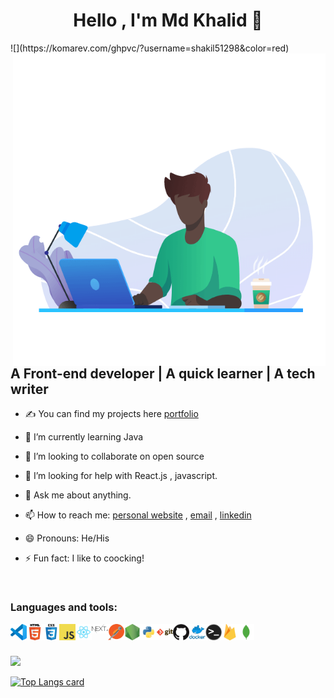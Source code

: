 <h1 align="center">Hello , I'm Md Khalid 👋</h1>

<p align="left"> ![](https://komarev.com/ghpvc/?username=shakil51298&color=red)
<img align="right" alt="GIF" src="/gif/59446-black-guy-animation.gif" width="500" height="500" />


##  A Front-end developer | A quick learner | A tech writer
- ✍ You can find my projects here [portfolio](https://myportfoliofinal-14e4e.web.app/)

- 🌱 I’m currently learning Java

- 👯 I’m looking to collaborate on open source

- 🤔 I’m looking for help with React.js , javascript.

- 💬 Ask me about anything.

- 📫 How to reach me: [personal website](https://myportfoliofinal-14e4e.web.app/) , [email](mailto:zikaiwen02@gmail.com) , [linkedin](https://www.linkedin.com/in/shakil51298/)

- 😄 Pronouns: He/His

- ⚡ Fun fact: I like to coocking!

<br />

###  Languages and tools: 

<img align="left" alt="Visual Studio Code" width="26px" src="https://raw.githubusercontent.com/github/explore/80688e429a7d4ef2fca1e82350fe8e3517d3494d/topics/visual-studio-code/visual-studio-code.png" />
<img align="left" alt="HTML5" width="26px" src="https://raw.githubusercontent.com/github/explore/80688e429a7d4ef2fca1e82350fe8e3517d3494d/topics/html/html.png" />
<img align="left" alt="CSS3" width="26px" src="https://raw.githubusercontent.com/github/explore/80688e429a7d4ef2fca1e82350fe8e3517d3494d/topics/css/css.png" />
<img align="left" alt="JavaScript" width="26px" src="https://raw.githubusercontent.com/github/explore/80688e429a7d4ef2fca1e82350fe8e3517d3494d/topics/javascript/javascript.png" />
<img align="left" alt="React" width="26px" src="https://raw.githubusercontent.com/github/explore/80688e429a7d4ef2fca1e82350fe8e3517d3494d/topics/react/react.png" />
<img align="left" alt="Next" width="26px" src="/gif/800px-Nextjs-logo.svg.png" />
<img align="left" alt="Postman" width="26px" src="/gif/postman-logo-F43375A2EB-seeklogo.com.png" />
<img align="left" alt="Node.js" width="26px" src="https://raw.githubusercontent.com/github/explore/80688e429a7d4ef2fca1e82350fe8e3517d3494d/topics/nodejs/nodejs.png" />
<img align="left" alt="python" width="26px" src="https://raw.githubusercontent.com/github/explore/80688e429a7d4ef2fca1e82350fe8e3517d3494d/topics/python/python.png" />
<img align="left" alt="Git" width="26px" src="https://raw.githubusercontent.com/github/explore/80688e429a7d4ef2fca1e82350fe8e3517d3494d/topics/git/git.png" />
<img align="left" alt="GitHub" width="26px" src="https://raw.githubusercontent.com/github/explore/78df643247d429f6cc873026c0622819ad797942/topics/github/github.png" />
<img align="left" alt="Docker" width="26px" src="https://raw.githubusercontent.com/github/explore/80688e429a7d4ef2fca1e82350fe8e3517d3494d/topics/docker/docker.png" />
<img align="left" alt="Terminal" width="26px" src="https://raw.githubusercontent.com/github/explore/80688e429a7d4ef2fca1e82350fe8e3517d3494d/topics/terminal/terminal.png" />
<img align="left" alt="Terminal" width="26px" src="/gif/firebase-1-logo-pngrepo-com.png" />
<img align="left" alt="Terminal" width="26px" src="/gif/mongodb.png" />
</br>
</br>
</br>
<!--stats-->
<img src="https://github-readme-stats.vercel.app/api?username=shakil51298&&show_icons=true&title_color=ffffff&icon_color=bb2acf&text_color=daf7dc&bg_color=151515">


[![Top Langs card](https://github-readme-stats.vercel.app/api/top-langs/?username=shakil51298&card_width=550)](https://github.com/shakil51298)
